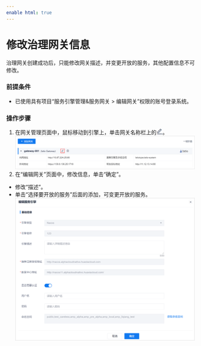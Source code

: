```yaml
---
enable html: true
---
```

# 修改治理网关信息

治理网关创建成功后，只能修改网关描述，并变更开放的服务，其他配置信息不可修改。

### 前提条件
* 已使用具有项目“服务引擎管理&服务网关 > 编辑网关”权限的账号登录系统。

### 操作步骤
1. 在网关管理页面中，鼠标移动到引擎上，单击网关名称栏上的![](fig/modify01.png)。            
  ![](fig/gateway-modify-01.png)               
2. 在“编辑网关”页面中，修改信息，单击“确定”。
  * 修改“描述”。
  * 单击“选择要开放的服务”后面的添加，可变更开放的服务。
  ![](fig/yinqing-modify-02.png)

